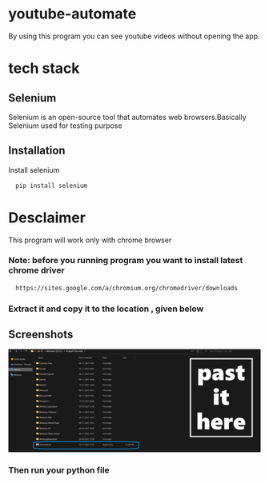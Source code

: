 # youtube-automate

By using this program you can see youtube videos without opening the app.

# tech stack

## Selenium

Selenium is an open-source tool that automates web browsers.Basically Selenium used for testing purpose

## Installation

Install selenium

```bash
  pip install selenium
```
    
# Desclaimer
This program will work only with chrome browser

### Note: before you running program you want to install latest chrome driver

```bash
  https://sites.google.com/a/chromium.org/chromedriver/downloads
```
### Extract it and copy it to the location , given below 

## Screenshots

![App Screenshot](screenshot.png "shot")



### Then run your python file



